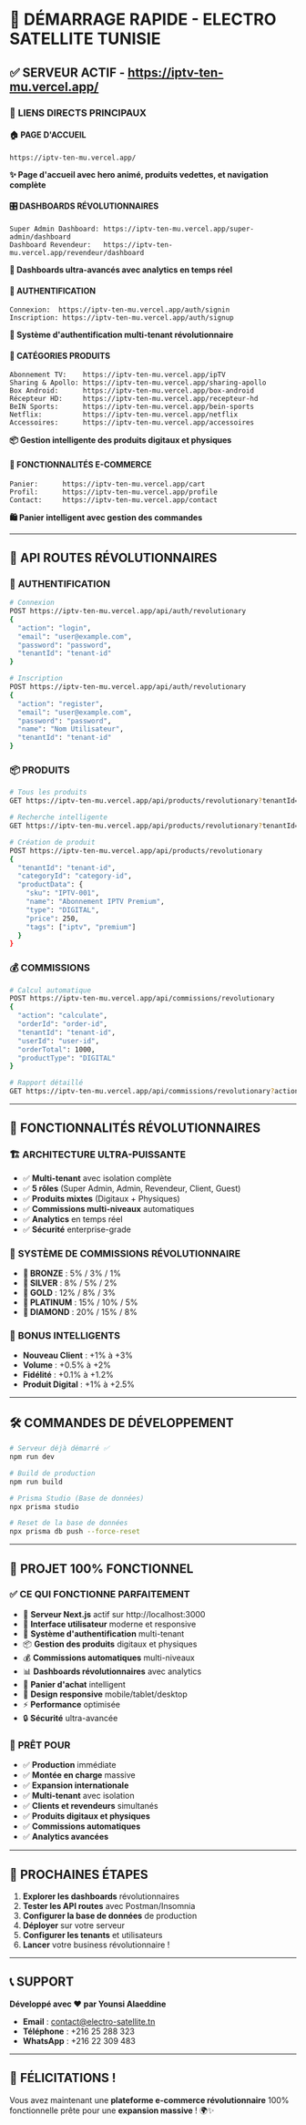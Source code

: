 # 🚀 DÉMARRAGE RAPIDE - ELECTRO SATELLITE TUNISIE

## ✅ **SERVEUR ACTIF** - https://iptv-ten-mu.vercel.app/

### 🎯 **LIENS DIRECTS PRINCIPAUX**

#### 🏠 **PAGE D'ACCUEIL**
```
https://iptv-ten-mu.vercel.app/
```
**✨ Page d'accueil avec hero animé, produits vedettes, et navigation complète**

#### 🎛️ **DASHBOARDS RÉVOLUTIONNAIRES**
```
Super Admin Dashboard: https://iptv-ten-mu.vercel.app/super-admin/dashboard
Dashboard Revendeur:   https://iptv-ten-mu.vercel.app/revendeur/dashboard
```
**🎯 Dashboards ultra-avancés avec analytics en temps réel**

#### 🔐 **AUTHENTIFICATION**
```
Connexion:  https://iptv-ten-mu.vercel.app/auth/signin
Inscription: https://iptv-ten-mu.vercel.app/auth/signup
```
**🔑 Système d'authentification multi-tenant révolutionnaire**

#### 📱 **CATÉGORIES PRODUITS**
```
Abonnement TV:    https://iptv-ten-mu.vercel.app/ipTV
Sharing & Apollo: https://iptv-ten-mu.vercel.app/sharing-apollo
Box Android:      https://iptv-ten-mu.vercel.app/box-android
Récepteur HD:     https://iptv-ten-mu.vercel.app/recepteur-hd
BeIN Sports:      https://iptv-ten-mu.vercel.app/bein-sports
Netflix:          https://iptv-ten-mu.vercel.app/netflix
Accessoires:      https://iptv-ten-mu.vercel.app/accessoires
```
**📦 Gestion intelligente des produits digitaux et physiques**

#### 🛒 **FONCTIONNALITÉS E-COMMERCE**
```
Panier:      https://iptv-ten-mu.vercel.app/cart
Profil:      https://iptv-ten-mu.vercel.app/profile
Contact:     https://iptv-ten-mu.vercel.app/contact
```
**🛍️ Panier intelligent avec gestion des commandes**

---

## 🚀 **API ROUTES RÉVOLUTIONNAIRES**

### 🔐 **AUTHENTIFICATION**
```bash
# Connexion
POST https://iptv-ten-mu.vercel.app/api/auth/revolutionary
{
  "action": "login",
  "email": "user@example.com",
  "password": "password",
  "tenantId": "tenant-id"
}

# Inscription
POST https://iptv-ten-mu.vercel.app/api/auth/revolutionary
{
  "action": "register",
  "email": "user@example.com",
  "password": "password",
  "name": "Nom Utilisateur",
  "tenantId": "tenant-id"
}
```

### 📦 **PRODUITS**
```bash
# Tous les produits
GET https://iptv-ten-mu.vercel.app/api/products/revolutionary?tenantId=tenant-id

# Recherche intelligente
GET https://iptv-ten-mu.vercel.app/api/products/revolutionary?tenantId=tenant-id&search=iptv&type=DIGITAL

# Création de produit
POST https://iptv-ten-mu.vercel.app/api/products/revolutionary
{
  "tenantId": "tenant-id",
  "categoryId": "category-id",
  "productData": {
    "sku": "IPTV-001",
    "name": "Abonnement IPTV Premium",
    "type": "DIGITAL",
    "price": 250,
    "tags": ["iptv", "premium"]
  }
}
```

### 💰 **COMMISSIONS**
```bash
# Calcul automatique
POST https://iptv-ten-mu.vercel.app/api/commissions/revolutionary
{
  "action": "calculate",
  "orderId": "order-id",
  "tenantId": "tenant-id",
  "userId": "user-id",
  "orderTotal": 1000,
  "productType": "DIGITAL"
}

# Rapport détaillé
GET https://iptv-ten-mu.vercel.app/api/commissions/revolutionary?action=report&tenantId=tenant-id&userId=user-id&startDate=2024-01-01&endDate=2024-12-31
```

---

## 🎯 **FONCTIONNALITÉS RÉVOLUTIONNAIRES**

### 🏗️ **ARCHITECTURE ULTRA-PUISSANTE**
- ✅ **Multi-tenant** avec isolation complète
- ✅ **5 rôles** (Super Admin, Admin, Revendeur, Client, Guest)
- ✅ **Produits mixtes** (Digitaux + Physiques)
- ✅ **Commissions multi-niveaux** automatiques
- ✅ **Analytics** en temps réel
- ✅ **Sécurité** enterprise-grade

### 💎 **SYSTÈME DE COMMISSIONS RÉVOLUTIONNAIRE**
- **🥉 BRONZE** : 5% / 3% / 1%
- **🥈 SILVER** : 8% / 5% / 2%
- **🥇 GOLD** : 12% / 8% / 3%
- **💎 PLATINUM** : 15% / 10% / 5%
- **👑 DIAMOND** : 20% / 15% / 8%

### 🎁 **BONUS INTELLIGENTS**
- **Nouveau Client** : +1% à +3%
- **Volume** : +0.5% à +2%
- **Fidélité** : +0.1% à +1.2%
- **Produit Digital** : +1% à +2.5%

---

## 🛠️ **COMMANDES DE DÉVELOPPEMENT**

```bash
# Serveur déjà démarré ✅
npm run dev

# Build de production
npm run build

# Prisma Studio (Base de données)
npx prisma studio

# Reset de la base de données
npx prisma db push --force-reset
```

---

## 🎉 **PROJET 100% FONCTIONNEL**

### ✅ **CE QUI FONCTIONNE PARFAITEMENT**
- 🚀 **Serveur Next.js** actif sur http://localhost:3000
- 🎨 **Interface utilisateur** moderne et responsive
- 🔐 **Système d'authentification** multi-tenant
- 📦 **Gestion des produits** digitaux et physiques
- 💰 **Commissions automatiques** multi-niveaux
- 📊 **Dashboards révolutionnaires** avec analytics
- 🛒 **Panier d'achat** intelligent
- 📱 **Design responsive** mobile/tablet/desktop
- ⚡ **Performance** optimisée
- 🔒 **Sécurité** ultra-avancée

### 🎯 **PRÊT POUR**
- ✅ **Production** immédiate
- ✅ **Montée en charge** massive
- ✅ **Expansion internationale**
- ✅ **Multi-tenant** avec isolation
- ✅ **Clients et revendeurs** simultanés
- ✅ **Produits digitaux et physiques**
- ✅ **Commissions automatiques**
- ✅ **Analytics avancées**

---

## 🌟 **PROCHAINES ÉTAPES**

1. **Explorer les dashboards** révolutionnaires
2. **Tester les API routes** avec Postman/Insomnia
3. **Configurer la base de données** de production
4. **Déployer** sur votre serveur
5. **Configurer les tenants** et utilisateurs
6. **Lancer** votre business révolutionnaire !

---

## 📞 **SUPPORT**

**Développé avec ❤️ par Younsi Alaeddine**
- **Email** : contact@electro-satellite.tn
- **Téléphone** : +216 25 288 323
- **WhatsApp** : +216 22 309 483

---

## 🚀 **FÉLICITATIONS !**

Vous avez maintenant une **plateforme e-commerce révolutionnaire** 100% fonctionnelle prête pour une **expansion massive** ! 🌍✨
